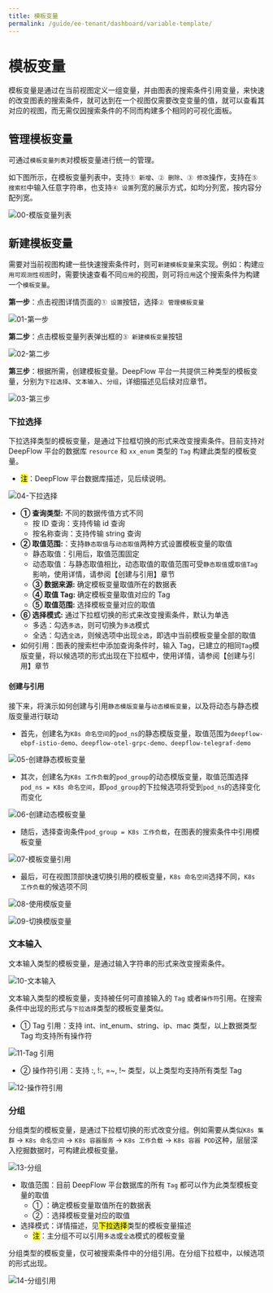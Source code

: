 ```yaml
---
title: 模板变量
permalink: /guide/ee-tenant/dashboard/variable-template/
---
```


# 模板变量

模板变量是通过在当前视图定义一组变量，并由图表的搜索条件引用变量，来快速的改变图表的搜索条件，就可达到在一个视图仅需要改变变量的值，就可以查看其对应的视图，而无需仅因搜索条件的不同而构建多个相同的可视化面板。

## 管理模板变量

可通过`模板变量列表`对模板变量进行统一的管理。

如下图所示，在模板变量列表中，支持`① 新增`、`② 删除`、`③ 修改`操作，支持在`⑤ 搜索栏`中输入任意字符串，也支持`④ 设置`列宽的展示方式，如均分列宽，按内容分配列宽。

![00-模版变量列表](https://yunshan-guangzhou.oss-cn-beijing.aliyuncs.com/pub/pic/2024032165fbf59d3ef4d.png)

## 新建模板变量

需要对当前视图构建一些快速搜索条件时，则可`新建模板变量`来实现。例如：构建`应用可观测性视图`时，需要快速查看不同`应用`的视图，则可将`应用`这个搜索条件为构建一个`模板变量`。

**第一步**：点击视图详情页面的`① 设置`按钮，选择`② 管理模板变量`

![01-第一步](https://yunshan-guangzhou.oss-cn-beijing.aliyuncs.com/pub/pic/2024032165fbf68c0b038.png)

**第二步**：点击模板变量列表弹出框的`③ 新建模板变量`按钮

![02-第二步](https://yunshan-guangzhou.oss-cn-beijing.aliyuncs.com/pub/pic/2024032165fbf70be224b.png)

**第三步**：根据所需，创建模板变量。DeepFlow 平台一共提供三种类型的模板变量，分别为`下拉选择`、`文本输入`、`分组`，详细描述见后续对应章节。

![03-第三步](https://yunshan-guangzhou.oss-cn-beijing.aliyuncs.com/pub/pic/2024032165fbf7bb39bbe.png)

### 下拉选择

下拉选择类型的模板变量，是通过下拉框切换的形式来改变搜索条件。目前支持对 DeepFlow 平台的数据库 `resource` 和 `xx_enum` 类型的 `Tag` 构建此类型的模板变量。

- <mark>注</mark>：DeepFlow 平台数据库描述，见后续说明。

![04-下拉选择](https://yunshan-guangzhou.oss-cn-beijing.aliyuncs.com/pub/pic/2024032165fbf81b3b73b.png)

- **① 查询类型:** 不同的数据传值方式不同
  - 按 ID 查询：支持传输 id 查询
  - 按名称查询：支持传输 string 查询
- **② 取值范围:**：支持`静态取值`与`动态取值`两种方式设置模板变量的取值
  - 静态取值：引用后，取值范围固定
  - 动态取值：与静态取值相比，动态取值的取值范围可受`静态取值`或`取值Tag`影响，使用详情，请参阅【创建与引用】章节
  - **③ 数据来源:** 确定模板变量取值所在的数据表
  - **④ 取值 Tag:** 确定模板变量取值对应的 Tag
  - **⑤ 取值范围:** 选择模板变量对应的取值
- **⑥ 选择模式:** 通过下拉框切换的形式来改变搜索条件，默认为单选
  - 多选：勾选`多选`，则可切换为`多选`模式
  - 全选：勾选`全选`，则候选项中出现`全选`，即选中当前模板变量全部的取值
- 如何引用：图表的搜索栏中添加查询条件时，输入 Tag，已建立的相同`Tag`模版变量，将以候选项的形式出现在下拉框中，使用详情，请参阅【创建与引用】章节

#### 创建与引用

接下来，将演示如何创建与引用`静态模版变量`与`动态模板变量`，以及将动态与静态模版变量进行联动

- 首先，创建名为`K8s 命名空间`的`pod_ns`的静态模版变量，取值范围为`deepflow-ebpf-istio-demo、deepflow-otel-grpc-demo、deepflow-telegraf-demo`

![05-创建静态模板变量](https://yunshan-guangzhou.oss-cn-beijing.aliyuncs.com/pub/pic/20240402660bbd4b0c94b.png)

- 其次，创建名为`K8s 工作负载`的`pod_group`的动态模版变量，取值范围选择`pod_ns = K8s 命名空间`，即`pod_group`的下拉候选项将受到`pod_ns`的选择变化而变化

![06-创建动态模板变量](https://yunshan-guangzhou.oss-cn-beijing.aliyuncs.com/pub/pic/20240402660bbd4c9cee2.png)

- 随后，选择查询条件`pod_group = K8s 工作负载`，在图表的搜索条件中引用模板变量

![07-模板变量引用](https://yunshan-guangzhou.oss-cn-beijing.aliyuncs.com/pub/pic/20240402660bbd4e0596a.png)

- 最后，可在视图顶部快速切换引用的模板变量，`K8s 命名空间`选择不同，`K8s 工作负载`的候选项不同

![08-使用模版变量](https://yunshan-guangzhou.oss-cn-beijing.aliyuncs.com/pub/pic/20240402660bbd504e2f4.png)

![09-切换模版变量](https://yunshan-guangzhou.oss-cn-beijing.aliyuncs.com/pub/pic/20240402660bbd5108331.png)

### 文本输入

文本输入类型的模板变量，是通过输入字符串的形式来改变搜索条件。

![10-文本输入](https://yunshan-guangzhou.oss-cn-beijing.aliyuncs.com/pub/pic/2023091865082716002b8.png)

文本输入类型的模板变量，支持被任何可直接输入的 `Tag` 或者`操作符`引用。在搜索条件中出现的形式与`下拉选择`类型的模板变量类似。

- ① Tag 引用：支持 int、int_enum、string、ip、mac 类型，以上数据类型 Tag 均支持所有操作符

![11-Tag 引用](https://yunshan-guangzhou.oss-cn-beijing.aliyuncs.com/pub/pic/202309186508271402080.png)

- ② 操作符引用：支持 :, !:, =~, !~ 类型，以上类型均支持所有类型 Tag

![12-操作符引用](https://yunshan-guangzhou.oss-cn-beijing.aliyuncs.com/pub/pic/2023091865082716add4e.png)

### 分组

分组类型的模板变量，是通过下拉框切换的形式改变分组。例如需要从类似`K8s 集群` -> `K8s 命名空间` -> `K8s 容器服务` -> `K8s 工作负载` -> `K8s 容器 POD`这种，层层深入挖掘数据时，可构建此模板变量。

![13-分组](https://yunshan-guangzhou.oss-cn-beijing.aliyuncs.com/pub/pic/20230918650827184c5b7.png)

- 取值范围：目前 DeepFlow 平台数据库的所有 `Tag` 都可以作为此类型模板变量的取值
  - ① ：确定模板变量取值所在的数据表
  - ② ：选择模板变量对应的取值
- 选择模式：详情描述，见<mark>下拉选择</mark>类型的模板变量描述
  - <mark>注</mark>：主分组不可以引用`多选`或`全选`模式的模板变量

分组类型的模板变量，仅可被搜索条件中的分组引用。在分组下拉框中，以候选项的形式出现。

![14-分组引用](https://yunshan-guangzhou.oss-cn-beijing.aliyuncs.com/pub/pic/2023091865082715de5ff.png)
